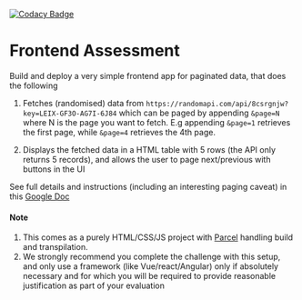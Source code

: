 [![Codacy Badge](https://app.codacy.com/project/badge/Grade/ba5ab5207049493baa3ad270da7469c1)](https://www.codacy.com/gh/justiceotuya/talentql/dashboard?utm_source=github.com&amp;utm_medium=referral&amp;utm_content=justiceotuya/talentql&amp;utm_campaign=Badge_Grade)

# Frontend Assessment

Build and deploy a very simple frontend app for paginated data, that does the following

1.  Fetches (randomised) data from `https://randomapi.com/api/8csrgnjw?key=LEIX-GF3O-AG7I-6J84` which can be paged by appending `&page=N` where N is the page you want to fetch. E.g appending `&page=1` retrieves the first page, while `&page=4` retrieves the 4th page.

2.  Displays the fetched data in a HTML table with 5 rows (the API only returns 5 records), and allows the user to page next/previous with buttons in the UI

See full details and instructions (including an interesting paging caveat) in this [Google Doc](https://docs.google.com/document/d/1hGXXPykXqO6b9Z2pm55-2T83AIA39cQ3FQxtbGkoR5Y)

#### Note

1.  This comes as a purely HTML/CSS/JS project with [Parcel](https://parceljs.org/docs/) handling build and transpilation.
2.  We strongly recommend you complete the challenge with this setup, and only use a framework (like Vue/react/Angular) only if absolutely necessary and for which you will be required to provide reasonable justification as part of your evaluation
